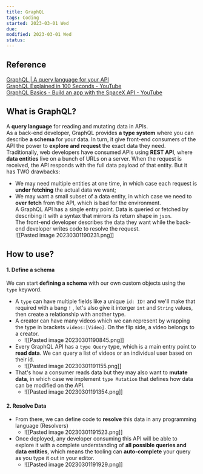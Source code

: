 ```yaml
---
title: GraphQL
tags: Coding   
started: 2023-03-01 Wed
due: 
modified: 2023-03-01 Wed
status: 
---
```

## Reference
[GraphQL | A query language for your API](https://graphql.org/)  
[GraphQL Explained in 100 Seconds - YouTube](https://www.youtube.com/watch?v=eIQh02xuVw4)  
[GraphQL Basics - Build an app with the SpaceX API - YouTube](https://www.youtube.com/watch?v=7wzR4Ig5pTI)
## What is GraphQL?
A **query language** for reading and mutating data in APIs.  
As a back-end developer, GraphQL provides **a type system** where you can describe **a schema** for your data. In turn, it give front-end consumers of the API the power to **explore and request** the exact data they need.  
Traditionally, web developers have consumed APIs using **REST API**, where **data entities** live on a bunch of URLs on a server. When the request is received, the API responds with the full data payload of that entity. But it has TWO drawbacks:
- We may need multiple entities at one time, in which case each request is **under fetching** the actual data we want;
- We may want a small subset of a data entity, in which case we need to **over fetch** from the API, which is bad for the environment.  
A GraphQL API has a single entry point. Data is queried or fetched by describing it with a syntax that mirrors its return shape in `json`.  
The front-end developer describes the data they want while the back-end developer writes code to resolve the request.  
![[Pasted image 20230301190231.png]]
## How to use?
#### 1. Define a schema
We can start **defining a schema** with our own custom objects using the `type` keyword. 
- A `type` can have multiple fields like a unique `id: ID!` and we'll make that required with a bang `!` , let's also give it interger `int` and `String` values, then create a relationship with another type. 
- A creator can have many videos which we can represent by wrapping the type in brackets `videos:[Video]`. On the flip side, a video belongs to a creator.
	- ![[Pasted image 20230301190845.png]]
- Every GraphQL API has a `type Query` type,  which is a main entry point to **read data**. We can query a list of videos or an individual user based on their id. 
	- ![[Pasted image 20230301191155.png]]
- That's how a consumer reads data but they may also want to **mutate data**, in which case we implement `type Mutation` that defines how data can be modified on the API.
	- ![[Pasted image 20230301191354.png]]
#### 2. Resolve Data
- From there, we can define code to **resolve** this data in any programming language (Resolvers)
	- ![[Pasted image 20230301191523.png]]
- Once deployed, any developer consuming this API will be able to explore it with a complete understanding of **all possible queries and data entities**, which means the tooling can **auto-complete** your query as you type it out in your editor.
	- ![[Pasted image 20230301191929.png]]